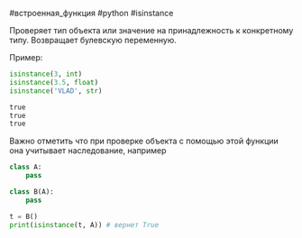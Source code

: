 #встроенная_функция #python #isinstance

Проверяет тип объекта или значение на принадлежность к конкретному типу. Возвращает булевскую переменную.

Пример:
```python
isinstance(3, int)
isinstance(3.5, float)
isinstance('VLAD', str)

true
true
true
```

Важно отметить что при проверке объекта с помощью этой функции она учитывает наследование, например
```python
class A:
	pass

class B(A):
	pass

t = B()
print(isinstance(t, A)) # вернет True
```